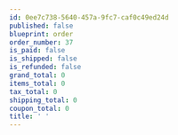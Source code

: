 ```yaml
---
id: 0ee7c738-5640-457a-9fc7-caf0c49ed24d
published: false
blueprint: order
order_number: 37
is_paid: false
is_shipped: false
is_refunded: false
grand_total: 0
items_total: 0
tax_total: 0
shipping_total: 0
coupon_total: 0
title: ' '
---
```

